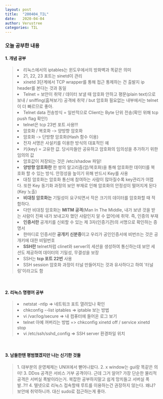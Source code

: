```yaml
---
layout: post
title:  "200404_TIL"
date:   2020-04-04
author: Verustree
categories: TIL
---
```


<h3>오늘 공부한 내용</h3>
<p>
<h4>1. 개념 공부</h4><blockquote>
<li>리눅스에서의 iptables는 윈도우에서의 방화벽과 똑같은 의미</li>
<li>21, 22, 23 포트는 sinetd이 관리</li>
<li>xinetd 3단계에서 TCP wrapper를 통해 접근 통제하는 건 출발지 ip header를 본다는 것과 동일</li>
<li>Telnet = 보안이 취약  /  데이터 보낼 때 암호화 안하고 평문(plain text)으로 보내 / sniffing(훔쳐보기) 공격에 취약 / but 암호화 필요없는 내부에서는 telnet이 더 빠르므로 좋아.</li>
<li>Telnet data 전송방식 = 일반적으로 Client는 Byte 단위 전송(확인 위해 tcp push flag 확인!)</li>
<li>telnet은 tcp 23번 포트 사용!!!</li>
<li>암호화 / 복호화  -> 양방향 암호화</li>
<li>암호화 -> 단방향 암호화(Hash 함수 이용)</li>
<li>전자 서명은 사설키를 이용한 방식의 대표적인 예</li>
<li>키(key) = 고유한 값.  당사자들만 공유하고 암호화의 임의성을 추가하기 위한 임의의 값</li>
<li>암호값이 저장되는 것은 /etc/shadow 파일!</li>
<li><strong>양방향 암호화란</strong> 한 쌍의 알고리즘(암/복호화)을 통해 암호화한 데이터를 복호화 할 수 있는 방식.  안정성을 높이기 위해 반드시 Key를 사용</li>
<li>대칭 암호화는 암호화 통신에 참여하는 사람이 많아질수록 key관리가 어렵다.   또한 Key 동기화 과정의 보안 부재로 인해 암호화의 안정성이 떨어지게 된다(Key 노출)</li>
<li><strong>비대칭 암호화는</strong> 기밀성이 요구되면서 작은 크기의 데이터를 암호화할 때 적합하다.</li>
<li>다만 비대칭 암호화는 <b>MITM 공격</b>(Man In The Middle, 내가 보낸 것을 받는 사람이 진짜 내가 보내고자 했던 사람인지 알 수 없어)에 취약.  즉, 인증의 부재</li>
<li><strong>인증서란</strong> 공개키를 신뢰할 수 있는 제 3자(인증기관)의 서명으로 확인하는 증명서</li>
<li>한마디로 인증서란 <strong>공개키 신분증</strong>이고 우리가 공인인증서에 비번쓰는 것은 공개키에 대한 비밀번호</li>
<li><strong>SSH란</strong> telnet처럼 clinet와 server의 세션을 생성하여 통신하는데 보안 세션도 제공하여 데이터의 기밀성, 무결성을 보장</li>
<li>SSH는 <b>tcp 포트 22번</b> 사용</li>
<li>SSH session 암호화 과정이 터널 만들어지는 것과 유사하다고 하여 '터널링'이라고도 함</li></blockquote>
</p>
<br>

<p>
<h4>2. 리눅스 명령어 공부</h4><blockquote>
<li>netstat -ntlp => 네트워크 포트 열려있나 확인</li>
<li>chkconfig  --list iptables  => iptable 보는 방법</li>
<li>vi /var/log/secure  =>  내 컴퓨터에 들어온 로그 보기</li>
<li>telnet 아예 꺼버리는 방법  =>   chkconfig xinetd off  /  service xinetd stop</li>
<li>vi /etc/ssh/sshd_config  =>  SSH server 환경파일 위치</li></blockquote>
</p>
<br>

<p>
<h4><strong>3. 남들한텐 평범했겠지만 나는 신기한 것들</strong></h4><blockquote>
1. 대부분의 운영체제는 UNIX에서 뻗어나왔다.
2. x window는 gui랑 똑같은 의미!
3. DDos 공격은 서비스 거부 공격이다.  근데 그거 알어?  가장 단순한 물리적 공격은 서버실 폭발이라는거.  
복잡한 공부하지말고 쉽게 망치들고 서버실 폭발..?!!
4. 텔넷으로 리눅스 접속할때 루트를 이용하는건 권장하지 않는다.  왜냐?  보안에 취약하니까.  대신 sudo로 접근하는게 좋아.
</blockquote></p>
